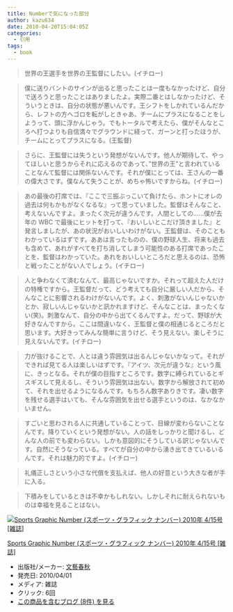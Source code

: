 ```yaml
---
title: Numberで気になった部分
author: kazu634
date: 2010-04-20T15:04:05Z
categories:
  - 引用
tags:
  - book
---
```

<div class="section">
<blockquote>
<p>
      世界の王選手を世界の王監督にしたい。(イチロー)
</p>
</blockquote>

<blockquote>
<p>
      僕に送りバントのサインが出ると思ったことは一度もなかったけど、自分で送ろうと思ったことはありましたよ。実際二番とはしなかったけど、そういうときは、自分の状態が悪いんです。王シフトをしかれているんだから、レフトの方へゴロを転がしときゃあ、チームにプラスになることをしようって、頭に浮かんじゃう。でもトータルで考えたら、僕がそんなところへ打つよりも自信満々でグラウンドに経って、ガーンと打ったほうが、チームにとってプラスになる。(王監督)
</p>
</blockquote>

<blockquote>
<p>
      さらに、王監督には失うという発想がないんです。他人が期待して、やってほしいと思うからそれに応えるのであって、&#8221;世界の王&#8221;と言われていることなんて監督には関係ないんです。それが僕にとっては、王さんの一番の偉大さです。僕なんて失うことが、めちゃ怖いですからね。(イチロー)
</p>
</blockquote>

<blockquote>
<p>
      あの最後の打席では、『ここで三振ぶっこいて負けたら、ホントにオレの過去は何もかもがなくなるな』って思っていました。監督はそんなこと、考えないんですよ。まったく次元が違うんです。人間としての……僕が去年の WBC で最後にヒットを打って、『おいしいとこだけ頂きました』と発言しましたが、あの状況がおいしいわけがない。王監督は、そのこともわかっているはずです。ああは言ったものの、僕の野球人生、将来も過去も含めて、あれがすべてを打ち消してしまう可能性のある打席であったことを、監督はわかっていた。あれをおいしいところだと思えるのは、恐怖と戦ったことがない人でしょう。(イチロー)
</p>
</blockquote>

<blockquote>
<p>
      人と争わなくて済むなんて、最高じゃないですか。それって超えた人だけの特権ですから。王監督だって、どう考えても自分に厳しい人だから、そんなことに影響されるわけがないんです。よく、刺激がないんじゃないかとか、寂しいんじゃないかと訊かれますけど、そんなことは、まったくない(笑)。刺激なんて、自分の中から出てくるんですよ。だって、野球が大好きなんですから。ここは間違いなく、王監督と僕の相通じるところだと思います。大好きってみんな簡単に言うけど、そう見えない。楽しそうに見えないんです。(イチロー)
</p>
</blockquote>

<blockquote>
<p>
      力が抜けることで、人とは違う雰囲気は出るんじゃないかなって。それができれば見てる人は楽しいはずです。『アイツ、次元が違うな』という風に、きっとなる。それが僕の目指すところです。数字に縛られているとギスギスして見えるし、そういう雰囲気は出ない。数字から解放されて初めて、それを出せるようになるんです。もちろん数字ありきです。凄い数字を残せる選手はいても、そんな雰囲気を出せる選手というのは、なかなかいません。
</p>
</blockquote>

<blockquote>
<p>
      すごいと思わされる人に共通していることって、目線が変わらないことなんです。降りていくという発想がない。人の話をしっかりと聞けるし、どんな人の前でも変わらない。しかも意図的にそうしている訳じゃないんです。自然にそうなっている。すべてが自分の中から湧き出てきているいるんです。それは魅力的ですよ。(イチロー)
</p>
</blockquote>

<blockquote>
<p>
      礼儀正しさという小さな代償を支払えば、他人の好意という大きな者が手に入る。
</p>
</blockquote>

<blockquote>
<p>
      下積みをしているときは不幸かもしれない。しかしそれに耐えられないものは幸福を見ることはない。
</p>
</blockquote>

<div class="hatena-asin-detail">
<a href="http://www.amazon.co.jp/dp/B003D7CHOY/?tag=hatena_st1-22&ascsubtag=d-7ibv" onclick="__gaTracker('send', 'event', 'outbound-article', 'http://www.amazon.co.jp/dp/B003D7CHOY/?tag=hatena_st1-22&ascsubtag=d-7ibv', '');"><img src="https://images-na.ssl-images-amazon.com/images/I/51VGZvnOmkL._SL160_.jpg" class="hatena-asin-detail-image" alt="Sports Graphic Number (スポーツ・グラフィック ナンバー) 2010年 4/15号 [雑誌]" title="Sports Graphic Number (スポーツ・グラフィック ナンバー) 2010年 4/15号 [雑誌]" /></a></p>

<div class="hatena-asin-detail-info">
<p class="hatena-asin-detail-title">
<a href="http://www.amazon.co.jp/dp/B003D7CHOY/?tag=hatena_st1-22&ascsubtag=d-7ibv" onclick="__gaTracker('send', 'event', 'outbound-article', 'http://www.amazon.co.jp/dp/B003D7CHOY/?tag=hatena_st1-22&ascsubtag=d-7ibv', 'Sports Graphic Number (スポーツ・グラフィック ナンバー) 2010年 4/15号 [雑誌]');">Sports Graphic Number (スポーツ・グラフィック ナンバー) 2010年 4/15号 [雑誌]</a>
</p>

<ul>
<li>
<span class="hatena-asin-detail-label">出版社/メーカー:</span> <a href="http://d.hatena.ne.jp/keyword/%CA%B8%E9%BA%BD%D5%BD%A9" onclick="__gaTracker('send', 'event', 'outbound-article', 'http://d.hatena.ne.jp/keyword/%CA%B8%E9%BA%BD%D5%BD%A9', '文藝春秋');" class="keyword">文藝春秋</a>
</li>
<li>
<span class="hatena-asin-detail-label">発売日:</span> 2010/04/01
</li>
<li>
<span class="hatena-asin-detail-label">メディア:</span> 雑誌
</li>
<li>
<span class="hatena-asin-detail-label">クリック</span>: 6回
</li>
<li>
<a href="http://d.hatena.ne.jp/asin/B003D7CHOY" onclick="__gaTracker('send', 'event', 'outbound-article', 'http://d.hatena.ne.jp/asin/B003D7CHOY', 'この商品を含むブログ (8件) を見る');" target="_blank">この商品を含むブログ (8件) を見る</a>
</li>
</ul>
</div>

<div class="hatena-asin-detail-foot">
</div>
</div>
</div>

